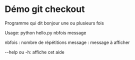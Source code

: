 # Démo git checkout

Programme qui dit bonjour une ou plusieurs fois

Usage: python hello.py nbfois message

nbfois : nombre de répétitions
message : message à afficher

 --help ou -h: affiche cet aide

